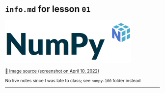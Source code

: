 # `info.md` for lesson `01`

![NumPy.png](images/NumPy.png)

[🍅 Image source (screenshot on April 10, 2022)](https://numpy.org/)

No live notes since I was late to class; see `numpy-100` folder instead

---
